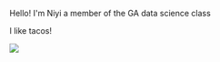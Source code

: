 Hello! I'm Niyi a member of the GA data science class

I like tacos!

<img src="https://38.media.tumblr.com/3d61e24ed05f7e12f9d16152b954d74d/tumblr_n9biwafTc11s00daco1_400.gif">